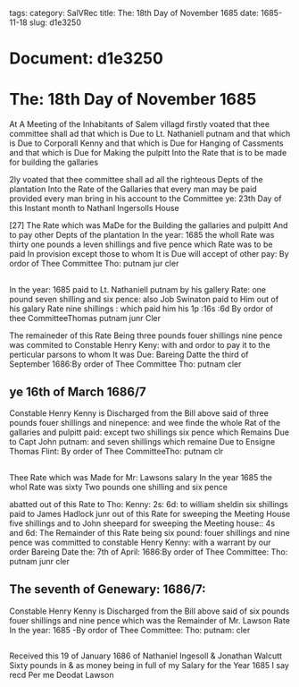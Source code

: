 tags: 
category: SalVRec
title: The: 18th Day of November 1685
date: 1685-11-18
slug: d1e3250




# Document: d1e3250


# The: 18th Day of November 1685

At A Meeting of the Inhabitants of Salem villagd firstly voated that thee committee shall ad that which is Due to Lt. Nathaniell putnam and that which is Due to Corporall Kenny and that which is Due for Hanging of Cassments and that which is Due for Making the pulpitt Into the Rate that is to be made for building the gallaries

2ly voated that thee committee shall ad all the righteous Depts of the plantation Into the Rate of the Gallaries that every man may be paid provided every man bring in his account to the Committee ye: 23th Day of this Instant month to Nathanl Ingersolls House

[27] The Rate which was MaDe for the Building the gallaries and pulpitt And to pay other Depts of the plantation In the year: 1685 the wholl Rate was thirty one pounds a leven shillings and five pence which Rate was to be paid In provision except those to whom It is Due will accept of other pay: By ordor of Thee Committee Tho: putnam jur cler

## 

In the year: 1685 paid to Lt. Nathaniell putnam by his gallery Rate: one pound seven shilling and six pence: also Job Swinaton paid to Him out of his galary Rate nine shillings : which paid him his 1p :16s :6d By ordor of thee CommitteeThomas putnam junr Cler

The remaineder of this Rate Being three pounds fouer shillings nine pence was commited to Constable Henry Keny: with and ordor to pay it to the perticular parsons to whom It was Due: Bareing Datte the third of September 1686:By order of Thee Committee Tho: putnam cler

## ye 16th of March 1686/7

Constable Henry Kenny is Discharged from the Bill above said of three pounds fouer shillings and ninepence: and wee finde the whole Rat of the gallaries and pulpitt paid: except two shillings six pence which Remains Due to Capt John putnam: and seven shillings which remaine Due to Ensigne Thomas Flint: By order of Thee CommitteeTho: putnam clr

## 

Thee Rate which was Made for Mr: Lawsons salary In the year 1685 the whol Rate was sixty Two pounds one shilling and six pence

abatted out of this Rate to Tho: Kenny: 2s: 6d: to william sheldin six shillings paid to James Hadlock junr out of this Rate for sweeping the Meeting House five shillings and to John sheepard for sweeping the Meeting house:: 4s and 6d: The Remainder of this Rate being six pound: fouer shillings and nine pence was committed to constable Henry Kenny: with a warrant by our order Bareing Date the: 7th of April: 1686:By order of Thee Committee: Tho: putnam junr cler

## The seventh of Genewary: 1686/7: 

Constable Henry Kenny is Discharged from the Bill above said of six pounds fouer shillings and nine pence which was the Remainder of Mr. Lawson Rate In the year: 1685 -By ordor of Thee Committee: Tho: putnam: cler

## 

Received this 19 of January 1686 of Nathaniel Ingesoll & Jonathan Walcutt Sixty pounds in & as money being in full of my Salary for the Year 1685 I say recd Per me Deodat Lawson
